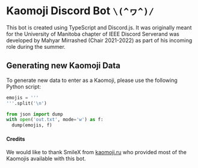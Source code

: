 # Kaomoji Discord Bot `\(^ヮ^)/`

This bot is created using TypeScript and Discord.js. It was originally meant for the University of Manitoba chapter of IEEE Discord Serverand was developed by Mahyar Mirrashed (Chair 2021-2022) as part of his incoming role during the summer.

## Generating new Kaomoji Data

To generate new data to enter as a Kaomoji, please use the following Python script:

```py
emojis = '''
'''.split('\n')

from json import dump
with open('out.txt', mode='w') as f:
  dump(emojis, f)
```

#### Credits

We would like to thank SmileX from [kaomoji.ru](https://kaomoji.ru) who provided most of the Kaomojis available with this bot.
